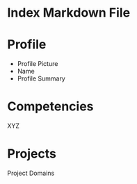 # **Index Markdown File**

# **Profile**
* Profile Picture
* Name
* Profile Summary

# **Competencies**
XYZ

# **Projects**
Project Domains